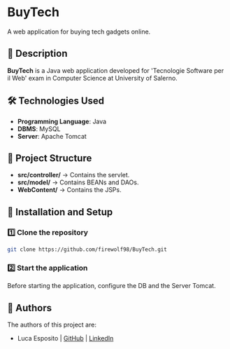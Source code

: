 # BuyTech

A web application for buying tech gadgets online.

## 📌 Description

**BuyTech** is a Java web application developed for 'Tecnologie Software per il Web' exam in Computer Science at University of Salerno.

## 🛠️ Technologies Used

- **Programming Language**: Java 
- **DBMS**: MySQL
- **Server**: Apache Tomcat

## 📁 Project Structure

- **src/controller/** → Contains the servlet.
- **src/model/** → Contains BEANs and DAOs.
- **WebContent/** → Contains the JSPs.

## 🚀 Installation and Setup

### 1️⃣ Clone the repository

```sh
git clone https://github.com/firewolf98/BuyTech.git
```

### 2️⃣ Start the application

Before starting the application, configure the DB and the Server Tomcat.

## 📜 Authors

The authors of this project are:
- Luca Esposito | [GitHub](https://github.com/firewolf98) | [LinkedIn](https://www.linkedin.com/in/lucaesposito98/)
